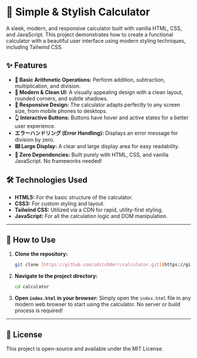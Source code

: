 # 🧮 Simple & Stylish Calculator

A sleek, modern, and responsive calculator built with vanilla HTML, CSS, and JavaScript. This project demonstrates how to create a functional calculator with a beautiful user interface using modern styling techniques, including Tailwind CSS.

## ✨ Features

-   **🔢 Basic Arithmetic Operations:** Perform addition, subtraction, multiplication, and division.
-   **🎨 Modern & Clean UI:** A visually appealing design with a clean layout, rounded corners, and subtle shadows.
-   **📱 Responsive Design:** The calculator adapts perfectly to any screen size, from mobile phones to desktops.
-   **👆 Interactive Buttons:** Buttons have hover and active states for a better user experience.
-   **エラーハンドリング (Error Handling):** Displays an error message for division by zero.
-   **⌨️ Large Display:** A clear and large display area for easy readability.
-   **🚀 Zero Dependencies:** Built purely with HTML, CSS, and vanilla JavaScript. No frameworks needed!

## 🛠️ Technologies Used

-   **HTML5:** For the basic structure of the calculator.
-   **CSS3:** For custom styling and layout.
-   **Tailwind CSS:** Utilized via a CDN for rapid, utility-first styling.
-   **JavaScript:** For all the calculation logic and DOM manipulation.

---

## 🚀 How to Use

1.  **Clone the repository:**
    ```sh
    git clone [https://github.com/uditc0derr/calculator.git](https://github.com/uditc0derr/calculator.git)
    ```
2.  **Navigate to the project directory:**
    ```sh
    cd calculator
    ```
3.  **Open `index.html` in your browser:**
    Simply open the `index.html` file in any modern web browser to start using the calculator. No server or build process is required!

---

## 📄 License

This project is open-source and available under the MIT License.
